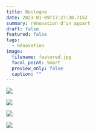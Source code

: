 ```yaml
---
title: Boulogne
date: 2023-01-09T17:27:30.715Z
summary: rénovation d'un appart
draft: false
featured: false
tags:
  - Rénovation
image:
  filename: featured.jpg
  focal_point: Smart
  preview_only: false
  caption: ""
---
```


![](jem-caofessart-8239.jpg)

![](jem-caofessart-8260.jpg)

![](jem-caofessart-8275.jpg)

![](jem-caofessart-8278.jpg)